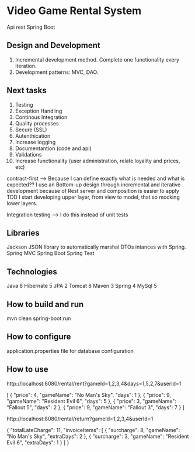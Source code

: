 # Video Game Rental System
Api rest Spring Boot

## Design and Development
1. Incremental development method. Complete one functionality every iteration.
2. Development patterns: MVC, DAO.

## Next tasks
1. Testing
2. Exception Handling
3. Continous Integration
4. Quality processes
5. Secure (SSL)
6. Autenthication
7. Increase logging
8. Documentantion (code and api)
9. Validations
10. Increase functionality (user administration, relate loyality and prices, etc)

contract-first --> Because I can define exactly what is needed and what is expected??
I use an Bottom-up design through incremental and iterative development because of Rest server and composition is easier to apply TDD
I start developing upper layer, from view to model, that so mocking lower layers.

Integration testing --> I do this instead of unit tests

## Libraries
Jackson JSON library to automatically marshal DTOs intances with Spring.
Spring MVC
Spring Boot
Spring Test

## Technologies
Java 8
Hibernate 5
JPA 2
Tomcat 8
Maven 3
Spring 4 
MySql 5

## How to build and run

mvn clean spring-boot:run

## How to configure

application.properties file for database configuration

## How to use

http://localhost:8080/rental/rent?gameId=1,2,3,4&days=1,5,2,7&userId=1

[
  {
    "price": 4,
    "gameName": "No Man's Sky",
    "days": 1
  },
  {
    "price": 9,
    "gameName": "Resident Evil 6",
    "days": 5
  },
  {
    "price": 3,
    "gameName": "Fallout 5",
    "days": 2
  },
  {
    "price": 9,
    "gameName": "Fallout 3",
    "days": 7
  }
]

http://localhost:8080/rental/return?gameId=1,2,3,4&userId=1

{
  "totalLateCharge": 11,
  "invoiceItems": [
    {
      "surcharge": 8,
      "gameName": "No Man's Sky",
      "extraDays": 2
    },
    {
      "surcharge": 3,
      "gameName": "Resident Evil 6",
      "extraDays": 1
    }
  ]
}

